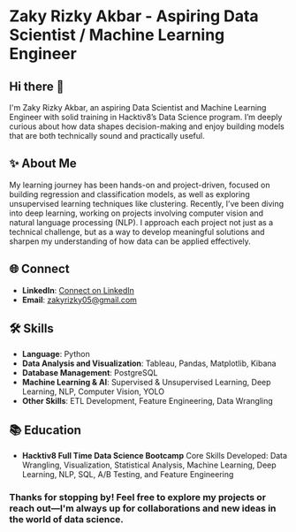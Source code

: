 # Zaky Rizky Akbar - Aspiring Data Scientist / Machine Learning Engineer

## Hi there 👋

I'm Zaky Rizky Akbar, an aspiring Data Scientist and Machine Learning Engineer with solid training in Hacktiv8’s Data Science program. I’m deeply curious about how data shapes decision-making and enjoy building models that are both technically sound and practically useful.

## ✨ About Me

My learning journey has been hands-on and project-driven, focused on building regression and classification models, as well as exploring unsupervised learning techniques like clustering. Recently, I’ve been diving into deep learning, working on projects involving computer vision and natural language processing (NLP). I approach each project not just as a technical challenge, but as a way to develop meaningful solutions and sharpen my understanding of how data can be applied effectively.

## 🌐 Connect

- **LinkedIn**: [Connect on LinkedIn](https://www.linkedin.com/in/zaky-rizky-akbar-894332171/)
- **Email**: [zakyrizky05@gmail.com](mailto:zakyrizky05@gmail.com)

## 🛠️ Skills

- **Language**: Python
- **Data Analysis and Visualization**: Tableau, Pandas, Matplotlib, Kibana
- **Database Management**: PostgreSQL
- **Machine Learning & AI**: Supervised & Unsupervised Learning, Deep Learning, NLP, Computer Vision, YOLO
- **Other Skills**: ETL Development, Feature Engineering, Data Wrangling 

## 📚 Education
- **Hacktiv8 Full Time Data Science Bootcamp**
Core Skills Developed: Data Wrangling, Visualization, Statistical Analysis, Machine Learning, Deep Learning, NLP, SQL, A/B Testing, and Feature Engineering

### Thanks for stopping by! Feel free to explore my projects or reach out—I'm always up for collaborations and new ideas in the world of data science.

  


<!--
**zakyrizky05/zakyrizky05** is a ✨ _special_ ✨ repository because its `README.md` (this file) appears on your GitHub profile.

Here are some ideas to get you started:

- 🔭 I’m currently working on ...
- 🌱 I’m currently learning ...
- 👯 I’m looking to collaborate on ...
- 🤔 I’m looking for help with ...
- 💬 Ask me about ...
- 📫 How to reach me: ...
- 😄 Pronouns: ...
- ⚡ Fun fact: ...
-->
